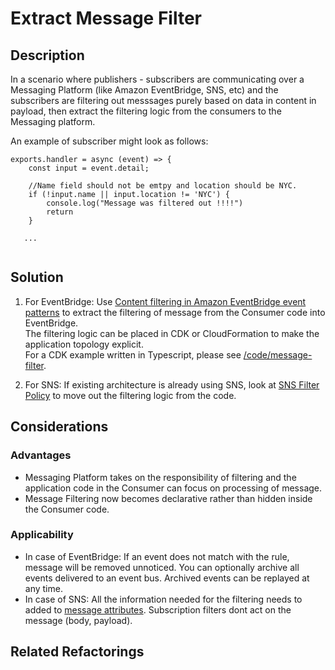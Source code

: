 # Extract Message Filter 


## Description

In a scenario where publishers - subscribers are communicating over a Messaging Platform (like Amazon EventBridge, SNS, etc) and the subscribers are filtering out messsages purely based on data in content in payload, then extract the filtering logic from the consumers to the Messaging platform.

An example of subscriber might look as follows:

```
exports.handler = async (event) => {
    const input = event.detail;
    
    //Name field should not be emtpy and location should be NYC.
    if (!input.name || input.location != 'NYC') {
        console.log("Message was filtered out !!!!")
        return
    } 
   
   ...
  
```

## Solution

1. For EventBridge: Use [Content filtering in Amazon EventBridge event patterns](https://aws.amazon.com/blogs/compute/reducing-custom-code-by-using-advanced-rules-in-amazon-eventbridge/) to extract the filtering of message from the Consumer code into EventBridge.  
The filtering logic can be placed in CDK or CloudFormation to make the application topology explicit.  
For a CDK example written in Typescript, please see [/code/message-filter](/code/message-filter).

2. For SNS: If existing architecture is already using SNS, look at [SNS Filter Policy](https://docs.aws.amazon.com/sns/latest/dg/sns-message-filtering.html) to move out the filtering logic from the code.



## Considerations 

### Advantages
* Messaging Platform takes on the responsibility of filtering and the application code in the Consumer can focus on processing of message.
* Message Filtering now becomes declarative rather than hidden inside the Consumer code.

### Applicability
* In case of EventBridge: If an event does not match with the rule, message will be removed unnoticed. You can optionally archive all events delivered to an event bus. Archived events can be replayed at any time.
* In case of SNS: All the information needed for the filtering needs to added to [message attributes](https://docs.aws.amazon.com/sns/latest/dg/sns-message-attributes.html). Subscription filters dont act on the message (body, payload).

## Related Refactorings


